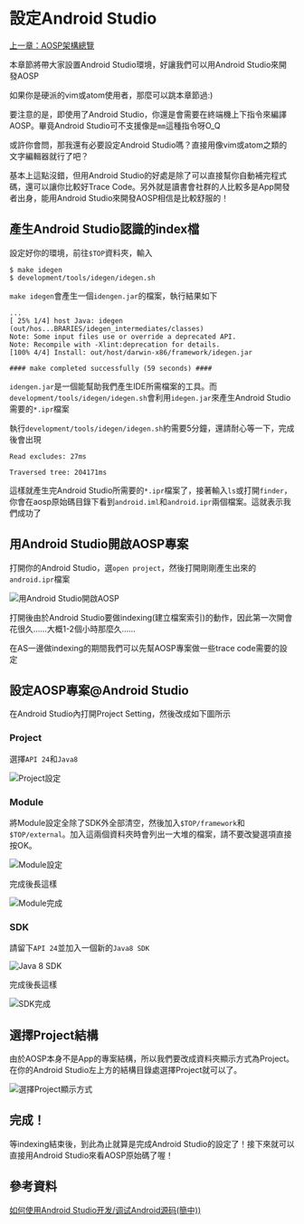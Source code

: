 # 設定Android Studio

[上一章：AOSP架構總覽](/ch6_aosp_overview)

本章節將帶大家設置Android Studio環境，好讓我們可以用Android Studio來開發AOSP

如果你是硬派的vim或atom使用者，那麼可以跳本章節過:)

要注意的是，即使用了Android Studio，你還是會需要在終端機上下指令來編譯AOSP。畢竟Android Studio可不支援像是`mm`這種指令呀O_Q

或許你會問，那我還有必要設定Android Studio嗎？直接用像vim或atom之類的文字編輯器就行了吧？

基本上這點沒錯，但用Android Studio的好處是除了可以直接幫你自動補完程式碼，還可以讓你比較好Trace Code。另外就是讀書會社群的人比較多是App開發者出身，能用Android Studio來開發AOSP相信是比較舒服的！

## 產生Android Studio認識的index檔

設定好你的環境，前往`$TOP`資料夾，輸入

```shell
$ make idegen
$ development/tools/idegen/idegen.sh
```

`make idegen`會產生一個`idengen.jar`的檔案，執行結果如下

```shell
...
[ 25% 1/4] host Java: idegen (out/hos...BRARIES/idegen_intermediates/classes)
Note: Some input files use or override a deprecated API.
Note: Recompile with -Xlint:deprecation for details.
[100% 4/4] Install: out/host/darwin-x86/framework/idegen.jar

#### make completed successfully (59 seconds) ####
```

`idengen.jar`是一個能幫助我們產生IDE所需檔案的工具。而`development/tools/idegen/idegen.sh`會利用`idegen.jar`來產生Android Studio需要的`*.ipr`檔案

執行`development/tools/idegen/idegen.sh`約需要5分鐘，還請耐心等一下，完成後會出現

```shell
Read excludes: 27ms
   
Traversed tree: 204171ms

```

這樣就產生完Android Studio所需要的`*.ipr`檔案了，接著輸入`ls`或打開`finder`，你會在aosp原始碼目錄下看到`android.iml`和`android.ipr`兩個檔案。這就表示我們成功了

## 用Android Studio開啟AOSP專案

打開你的Android Studio，選`open project`，然後打開剛剛產生出來的`android.ipr`檔案

![用Android Studio開啟AOSP](as_open_aosp.png)

打開後由於Android Studio要做indexing(建立檔案索引)的動作，因此第一次開會花很久……大概1-2個小時那麼久……

在AS一邊做indexing的期間我們可以先幫AOSP專案做一些trace code需要的設定

## 設定AOSP專案@Android Studio

在Android Studio內打開Project Setting，然後改成如下圖所示







### Project

選擇`API 24`和`Java8`

![Project設定](as_project_setting_project.png)

### Module

將Module設定全除了SDK外全部清空，然後加入`$TOP/framework`和`$TOP/external`。加入這兩個資料夾時會列出一大堆的檔案，請不要改變選項直接按OK。

![Module設定](as_project_setting_module.png)

完成後長這樣

![Module完成](as_project_setting_module_complete.png)

### SDK

請留下`API 24`並加入一個新的`Java8 SDK`

![Java 8 SDK](as_add_empty_java8.png)

完成後長這樣

![SDK完成](as_project_sdk.png)

## 選擇Project結構

由於AOSP本身不是App的專案結構，所以我們要改成資料夾顯示方式為Project。在你的Android Studio左上方的結構目錄處選擇Project就可以了。

![選擇Project顯示方式](as_select_structure_project.png)

## 完成！

等indexing結束後，到此為止就算是完成Android Studio的設定了！接下來就可以直接用Android Studio來看AOSP原始碼了喔！

## 參考資料

[如何使用Android Studio开发/调试Android源码(簡中))](http://www.cnblogs.com/Lefter/p/4176991.html)
